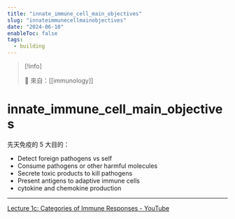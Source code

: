 ```yaml
---
title: "innate_immune_cell_main_objectives"
slug: "innateimmunecellmainobjectives"
date: "2024-06-10"
enableToc: false
tags:
  - building
---
```


> [!info]
>
> 🌱 來自：[[immunology]]

# innate_immune_cell_main_objectives

先天免疫的 5 大目的：

- Detect foreign pathogens vs self
- Consume pathogens or other harmful molecules
- Secrete toxic products to kill pathogens
- Present antigens to adaptive immune cells
- cytokine and chemokine production

---

[Lecture 1c: Categories of Immune Responses - YouTube](https://www.youtube.com/watch?v=-notZo2Epnw&list=PLGtzDsBAPCCI9lUJzpAAK8nP9Exrb_V0l&index=2)
